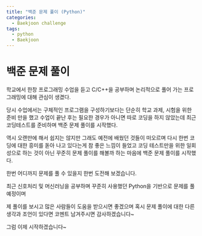 ```yaml
---
title: "백준 문제 풀이 (Python)"
categories:
  - Baekjoon challenge
tags:
  - python
  - Baekjoon
---
```




# 백준 문제 풀이

학교에서 한창 프로그래밍 수업을 듣고 C/C++을 공부하며 논리적으로 풀어 가는 프로그래밍에 대해 관심이 생겼다. 

당시 수업에서는 구체적인 프로그램을 구성하기보다는 단순히 학교 과제, 시험을 위한 준비 만을 했고 수업이 끝난 후는 필요한 경우가 아니면 따로 코딩을 하지 않았는데 최근 코딩테스트를 준비하며 백준 문제 풀이를 시작했다. 

역시 오랜만에 해서 쉽지는 않지만 그래도 예전에 배웠던 것들이 떠오르며 다시 한번 코딩에 대한 흥미를 돋아 나고 있다는게 참 좋은 느낌이 들었고 코딩 테스트만을 위한 일회성으로 하는 것이 아닌 꾸준히 문제 풀이를 해볼까 하는 마음에 백준 문제 풀이를 시작했다. 

한번 어디까지 문제를 풀 수 있을지 한번 도전해 보겠습니다.

최근 신호처리 및 머신러닝을 공부하며 꾸준히 사용했던 Python을 기반으로 문제를 풀 예정이며

제 풀이를 보시고 많은 사람들이 도움을 받으시면 좋겠으며 혹시 문제 풀이에 대한 다른 생각과 조언이 있다면 코멘트 남겨주시면 감사하겠습니다~



그럼 이제 시작하겠습니다~

